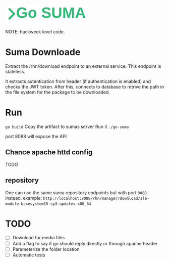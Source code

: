 ![logo](logo/go-suma-logo.png)

NOTE: hackweek level code.

# Suma Downloade

Extract the /rhn/download endpoint to an external service.
This endpoint is stateless. 

It extracts autentication from header (if authentication is enabled) and checks the JWT token.
After this, connects to database to retrive the path in the file system for the package to be downloaded.


# Run
`go build`
Copy the artifact to sumas server
Run it `./go-suma`

port 8088 will expose the API

## Chance apache httd config

TODO

## repository

One can use the same suma repository endpoints but with port `8088` instead.
example: 
`http://localhost:8088/rhn/manager/download/sle-module-basesystem15-sp3-updates-x86_64`

# TODO
- [ ] Download for media files
- [ ] Add a flag to say if go should reply directly or through apache header
- [ ] Parameterize the folder location
- [ ] Automatic tests